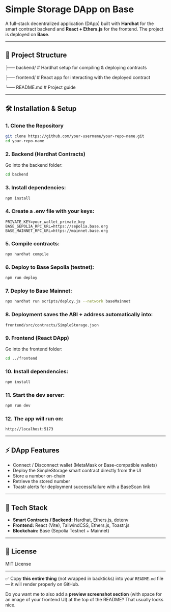 
# Simple Storage DApp on Base

A full-stack decentralized application (DApp) built with **Hardhat** for the smart contract backend and **React + Ethers.js** for the frontend.
The project is deployed on **Base**.

---

## 📂 Project Structure

├── backend/ # Hardhat setup for compiling & deploying contracts

├── frontend/ # React app for interacting with the deployed contract

└── README.md # Project guide

---

## 🛠️ Installation & Setup

### 1. Clone the Repository

```bash
git clone https://github.com/your-username/your-repo-name.git
cd your-repo-name
```

### 2. Backend (Hardhat Contracts)

Go into the backend folder:

```bash
cd backend
```

### 3. Install dependencies:

```bash
npm install
```

### 4. Create a .env file with your keys:

```env
PRIVATE_KEY=your_wallet_private_key
BASE_SEPOLIA_RPC_URL=https://sepolia.base.org
BASE_MAINNET_RPC_URL=https://mainnet.base.org
```

### 5. Compile contracts:

```bash
npx hardhat compile
```

### 6. Deploy to Base Sepolia (testnet):

```bash
npm run deploy
```

### 7. Deploy to Base Mainnet:

```bash
npx hardhat run scripts/deploy.js --network baseMainnet
```

### 8. Deployment saves the ABI + address automatically into:

```
frontend/src/contracts/SimpleStorage.json
```

### 9. Frontend (React DApp)

Go into the frontend folder:

```bash
cd ../frontend
```

### 10. Install dependencies:

```bash
npm install
```

### 11. Start the dev server:

```bash
npm run dev
```

### 12. The app will run on:

```
http://localhost:5173
```

---

## ⚡ DApp Features

* Connect / Disconnect wallet (MetaMask or Base-compatible wallets)
* Deploy the SimpleStorage smart contract directly from the UI
* Store a number on-chain
* Retrieve the stored number
* Toastr alerts for deployment success/failure with a BaseScan link

---

## 🧰 Tech Stack

* **Smart Contracts / Backend:** Hardhat, Ethers.js, dotenv
* **Frontend:** React (Vite), TailwindCSS, Ethers.js, Toastr.js
* **Blockchain:** Base (Sepolia Testnet + Mainnet)

---

## 📜 License

MIT License

---

✅ Copy **this entire thing** (not wrapped in backticks) into your `README.md` file — it will render properly on GitHub.

Do you want me to also add a **preview screenshot section** (with space for an image of your frontend UI) at the top of the README? That usually looks nice.
